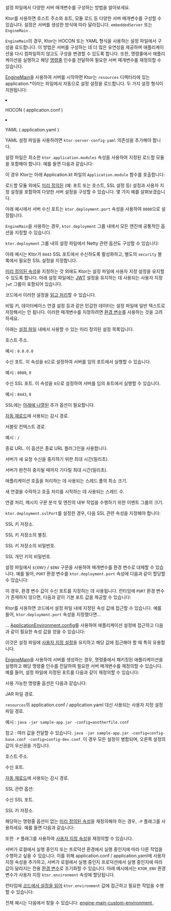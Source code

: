 <topic xsi:noNamespaceSchemaLocation="https://resources.jetbrains.com/writerside/1.0/topic.v2.xsd"
   xmlns:xsi="http://www.w3.org/2001/XMLSchema-instance"
   title="파일을 통한 설정"
   id="server-configuration-file" help-id="Configuration-file;server-configuration-in-file">
<show-structure for="chapter" depth="2"/>
<link-summary>
    설정 파일에서 다양한 서버 매개변수를 구성하는 방법을 알아보세요.
</link-summary>
<p>
    Ktor를 사용하면 호스트 주소와 포트, <Links href="/ktor/server-modules" summary="모듈을 사용하면 경로를 그룹화하여 애플리케이션을 구성할 수 있습니다.">모듈</Links> 로드 등 다양한 서버 매개변수를 구성할 수 있습니다.
    설정은 서버를 생성한 방식에 따라 달라집니다.
    <Links href="/ktor/server-create-and-configure" summary="애플리케이션 배포 요구 사항에 따라 서버를 생성하는 방법을 알아보세요.">
        <code>embeddedServer</code> 또는 <code>EngineMain</code>
    </Links>
    .
</p>
<p>
    <code>EngineMain</code>의 경우, Ktor는 HOCON 또는 YAML 형식을 사용하는 설정 파일에서 구성을 로드합니다. 이 방법은 서버를 구성하는 데 더 많은 유연성을 제공하며 애플리케이션을 다시 컴파일하지 않고도 구성을 변경할 수 있도록 합니다. 또한, 명령줄에서 애플리케이션을 실행하고 해당 <a href="#command-line">명령줄</a> 인수를 전달하여 필요한 서버 매개변수를 재정의할 수 있습니다.
</p>
<chapter title="개요" id="configuration-file-overview">
    <p>
        <a href="#engine-main">EngineMain</a>을 사용하여 서버를 시작하면 Ktor는 <code>resources</code> 디렉터리에 있는 <Path>application.*</Path>이라는 파일에서 자동으로 설정 설정을 로드합니다. 두 가지 설정 형식이 지원됩니다:
    </p>
    <list>
        <li>
            <p>
                HOCON (
                <Path>application.conf</Path>
                )
            </p>
        </li>
        <li>
            <p>
                YAML (
                <Path>application.yaml</Path>
                )
            </p>
            <note>
                <p>
                    YAML 설정 파일을 사용하려면 <code>ktor-server-config-yaml</code> <Links href="/ktor/server-dependencies" summary="기존 Gradle/Maven 프로젝트에 Ktor 서버 의존성을 추가하는 방법을 알아보세요.">의존성</Links>을 추가해야 합니다.
                </p>
            </note>
        </li>
    </list>
    <p>
        설정 파일은 최소한 <code>ktor.application.modules</code> 속성을 사용하여 지정된 <Links href="/ktor/server-modules" summary="모듈을 사용하면 경로를 그룹화하여 애플리케이션을 구성할 수 있습니다.">로드할 모듈</Links>을 포함해야 합니다. 예를 들면 다음과 같습니다:
    </p>
    <tabs group="config">
        <tab title="application.conf" group-key="hocon" id="application-conf-2">
            <code-block lang="shell" code="ktor {&#10;    application {&#10;        modules = [ com.example.ApplicationKt.module ]&#10;    }&#10;}"/>
        </tab>
        <tab title="application.yaml" group-key="yaml" id="application-yaml-2">
            <code-block lang="yaml" code="ktor:&#10;    application:&#10;        modules:&#10;            - com.example.ApplicationKt.module"/>
        </tab>
    </tabs>
    <p>
        이 경우 Ktor는 아래 <Path>Application.kt</Path> 파일의 <code>Application.module</code> 함수를 호출합니다:
    </p>
    <code-block lang="kotlin" code="package com.example&#10;&#10;import io.ktor.server.application.*&#10;import io.ktor.server.response.*&#10;import io.ktor.server.routing.*&#10;&#10;fun main(args: Array&lt;String&gt;): Unit = io.ktor.server.netty.EngineMain.main(args)&#10;&#10;fun Application.module() {&#10;    routing {&#10;        get(&quot;/&quot;) {&#10;            call.respondText(&quot;Hello, world!&quot;)&#10;        }&#10;    }&#10;}"/>
    <p>
        로드할 모듈 외에도 <a href="#predefined-properties">미리 정의된</a> (예: 포트 또는 호스트, SSL 설정 등) 설정과 사용자 지정 설정을 포함하여 다양한 서버 설정을 구성할 수 있습니다.
        몇 가지 예를 살펴보겠습니다.
    </p>
    <chapter title="기본 설정" id="config-basic">
        <p>
            아래 예시에서 서버 수신 포트는 <code>ktor.deployment.port</code> 속성을 사용하여 <code>8080</code>으로 설정됩니다.
        </p>
        <tabs group="config">
            <tab title="application.conf" group-key="hocon" id="application-conf-3">
                <code-block lang="shell" code="ktor {&#10;    deployment {&#10;        port = 8080&#10;    }&#10;    application {&#10;        modules = [ com.example.ApplicationKt.module ]&#10;    }&#10;}"/>
            </tab>
            <tab title="application.yaml" group-key="yaml" id="application-yaml-3">
                <code-block lang="yaml" code="ktor:&#10;    deployment:&#10;        port: 8080&#10;    application:&#10;        modules:&#10;            - com.example.ApplicationKt.module"/>
            </tab>
        </tabs>
    </chapter>
    <chapter title="엔진 설정" id="config-engine">
        <snippet id="engine-main-configuration">
            <p>
                <code>EngineMain</code>을 사용하는 경우, <code>ktor.deployment</code> 그룹 내에서 모든 엔진에 공통적인 옵션을 지정할 수 있습니다.
            </p>
            <tabs group="config">
                <tab title="application.conf" group-key="hocon" id="engine-main-conf">
                    <code-block lang="shell" code="                            ktor {&#10;                                deployment {&#10;                                    connectionGroupSize = 2&#10;                                    workerGroupSize = 5&#10;                                    callGroupSize = 10&#10;                                    shutdownGracePeriod = 2000&#10;                                    shutdownTimeout = 3000&#10;                                }&#10;                            }"/>
                </tab>
                <tab title="application.yaml" group-key="yaml" id="engine-main-yaml">
                    <code-block lang="yaml" code="                           ktor:&#10;                               deployment:&#10;                                   connectionGroupSize: 2&#10;                                   workerGroupSize: 5&#10;                                   callGroupSize: 10&#10;                                   shutdownGracePeriod: 2000&#10;                                   shutdownTimeout: 3000"/>
                </tab>
            </tabs>
            <chapter title="Netty" id="netty-file">
                <p>
                    <code>ktor.deployment</code> 그룹 내의 설정 파일에서 Netty 관련 옵션도 구성할 수 있습니다:
                </p>
                <tabs group="config">
                    <tab title="application.conf" group-key="hocon" id="application-conf-1">
                        <code-block lang="shell" code="                               ktor {&#10;                                   deployment {&#10;                                       maxInitialLineLength = 2048&#10;                                       maxHeaderSize = 1024&#10;                                       maxChunkSize = 42&#10;                                   }&#10;                               }"/>
                    </tab>
                    <tab title="application.yaml" group-key="yaml" id="application-yaml-1">
                        <code-block lang="yaml" code="                               ktor:&#10;                                   deployment:&#10;                                       maxInitialLineLength: 2048&#10;                                       maxHeaderSize: 1024&#10;                                       maxChunkSize: 42"/>
                    </tab>
                </tabs>
            </chapter>
        </snippet>
    </chapter>
    <chapter title="SSL 설정" id="config-ssl">
        <p>
            아래 예시는 Ktor가 <code>8443</code> SSL 포트에서 수신하도록 활성화하고, 별도의 <code>security</code> 블록에서 필요한 <Links href="/ktor/server-ssl" summary="필수 의존성: io.ktor:ktor-network-tls-certificates 코드 예시: ssl-engine-main, ssl-embedded-server">SSL 설정</Links>을 지정합니다.
        </p>
        <tabs group="config">
            <tab title="application.conf" group-key="hocon" id="application-conf">
                <code-block lang="shell" code="ktor {&#10;    deployment {&#10;        port = 8080&#10;        sslPort = 8443&#10;    }&#10;    application {&#10;        modules = [ com.example.ApplicationKt.module ]&#10;    }&#10;&#10;    security {&#10;        ssl {&#10;            keyStore = keystore.jks&#10;            keyAlias = sampleAlias&#10;            keyStorePassword = foobar&#10;            privateKeyPassword = foobar&#10;        }&#10;    }&#10;}"/>
            </tab>
            <tab title="application.yaml" group-key="yaml" id="application-yaml">
                <code-block lang="yaml" code="ktor:&#10;    deployment:&#10;        port: 8080&#10;        sslPort: 8443&#10;    application:&#10;        modules:&#10;            - com.example.ApplicationKt.module&#10;&#10;    security:&#10;        ssl:&#10;            keyStore: keystore.jks&#10;            keyAlias: sampleAlias&#10;            keyStorePassword: foobar&#10;            privateKeyPassword: foobar"/>
            </tab>
        </tabs>
    </chapter>
    <chapter title="사용자 지정 설정" id="config-custom">
        <p>
            <a href="#predefined-properties">미리 정의된 속성</a>을 지정하는 것 외에도 Ktor는 설정 파일에 사용자 지정 설정을 유지할 수 있도록 합니다.
            아래 설정 파일에는 <a href="#jwt-settings">JWT</a> 설정을 유지하는 데 사용되는 사용자 지정 <code>jwt</code> 그룹이 포함되어 있습니다.
        </p>
        <tabs group="config">
            <tab title="application.conf" group-key="hocon" id="application-conf-4">
                <code-block lang="shell" code="ktor {&#10;    deployment {&#10;        port = 8080&#10;    }&#10;&#10;    application {&#10;        modules = [ com.example.ApplicationKt.main ]&#10;    }&#10;}&#10;&#10;jwt {&#10;    secret = &quot;secret&quot;&#10;    issuer = &quot;http://0.0.0.0:8080/&quot;&#10;    audience = &quot;http://0.0.0.0:8080/hello&quot;&#10;    realm = &quot;Access to 'hello'&quot;&#10;}"/>
            </tab>
            <tab title="application.yaml" group-key="yaml" id="application-yaml-4">
                <code-block lang="yaml" code="ktor:&#10;    deployment:&#10;        port: 8080&#10;    application:&#10;        modules:&#10;            - com.example.ApplicationKt.main&#10;&#10;jwt:&#10;    secret: &quot;secret&quot;&#10;    issuer: &quot;http://0.0.0.0:8080/&quot;&#10;    audience: &quot;http://0.0.0.0:8080/hello&quot;&#10;    realm: &quot;Access to 'hello'&quot;"/>
            </tab>
        </tabs>
        <p>
            코드에서 이러한 설정을 <a href="#read-configuration-in-code">읽고 처리</a>할 수 있습니다.
        </p>
        <warning>
            <p>
                비밀 키, 데이터베이스 연결 설정 등과 같은 민감한 데이터는 설정 파일에 일반 텍스트로 저장해서는 안 됩니다.
                이러한 매개변수를 지정하려면 <a href="#environment-variables">환경 변수</a>를 사용하는 것을 고려하세요.
            </p>
        </warning>
    </chapter>
</chapter>
<chapter title="미리 정의된 속성" id="predefined-properties">
    <p>
        아래는 <a href="#configuration-file-overview">설정 파일</a> 내에서 사용할 수 있는 미리 정의된 설정 목록입니다.
    </p>
    <deflist type="wide">
        <def title="ktor.deployment.host" id="ktor-deployment-host">
            <p>
                호스트 주소.
            </p>
            <p>
                <emphasis>예시</emphasis>
                : <code>0.0.0.0</code>
            </p>
        </def>
        <def title="ktor.deployment.port" id="ktor-deployment-port">
            <p>
                수신 포트. 이 속성을 <code>0</code>으로 설정하여 서버를 임의 포트에서 실행할 수 있습니다.
            </p>
            <p>
                <emphasis>예시</emphasis>
                : <code>8080</code>, <code>0</code>
            </p>
        </def>
        <def title="ktor.deployment.sslPort" id="ktor-deployment-ssl-port">
            <p>
                수신 SSL 포트. 이 속성을 <code>0</code>으로 설정하여 서버를 임의 포트에서 실행할 수 있습니다.
            </p>
            <p>
                <emphasis>예시</emphasis>
                : <code>8443</code>, <code>0</code>
            </p>
            <note>
                <p>
                    SSL에는 <a href="#ssl">아래에 나열된</a> 추가 옵션이 필요합니다.
                </p>
            </note>
        </def>
        <def title="ktor.deployment.watch" id="ktor-deployment-watch">
            <p>
                <a href="#watch-paths">자동 재로드</a>에 사용되는 감시 경로.
            </p>
        </def>
        <def title="ktor.deployment.rootPath" id="ktor-deployment-root-path">
            <p>
                <Links href="/ktor/server-war" summary="WAR 아카이브를 사용하여 서블릿 컨테이너 내에서 Ktor 애플리케이션을 실행하고 배포하는 방법을 알아보세요.">서블릿</Links> 컨텍스트 경로.
            </p>
            <p>
                <emphasis>예시</emphasis>
                : <code>/</code>
            </p>
        </def>
        <def title="ktor.deployment.shutdown.url" id="ktor-deployment-shutdown-url">
            <p>
                종료 URL.
                이 옵션은 <Links href="/ktor/server-shutdown-url" summary="코드 예시: %example_name%">종료 URL</Links> 플러그인을 사용합니다.
            </p>
        </def>
        <def title="ktor.deployment.shutdownGracePeriod" id="ktor-deployment-shutdown-grace-period">
            <p>
                서버가 새 요청 수신을 중지하기 위한 최대 시간(밀리초).
            </p>
        </def>
        <def title="ktor.deployment.shutdownTimeout" id="ktor-deployment-shutdown-timeout">
            <p>
                서버가 완전히 중지될 때까지 기다릴 최대 시간(밀리초).
            </p>
        </def>
        <def title="ktor.deployment.callGroupSize" id="ktor-deployment-call-group-size">
            <p>
                애플리케이션 호출을 처리하는 데 사용되는 스레드 풀의 최소 크기.
            </p>
        </def>
        <def title="ktor.deployment.connectionGroupSize" id="ktor-deployment-connection-group-size">
            <p>
                새 연결을 수락하고 호출 처리를 시작하는 데 사용되는 스레드 수.
            </p>
        </def>
        <def title="ktor.deployment.workerGroupSize" id="ktor-deployment-worker-group-size">
            <p>
                연결 처리, 메시지 구문 분석 및 엔진의 내부 작업을 수행하기 위한 이벤트 그룹의 크기.
            </p>
        </def>
    </deflist>
    <p id="ssl">
        <code>ktor.deployment.sslPort</code>를 설정한 경우, 다음 <Links href="/ktor/server-ssl" summary="필수 의존성: io.ktor:ktor-network-tls-certificates 코드 예시: ssl-engine-main, ssl-embedded-server">SSL 관련</Links> 속성을 지정해야 합니다:
    </p>
    <deflist type="wide">
        <def title="ktor.security.ssl.keyStore" id="ktor-security-ssl-keystore">
            <p>
                SSL 키 저장소.
            </p>
        </def>
        <def title="ktor.security.ssl.keyAlias" id="ktor-security-ssl-key-alias">
            <p>
                SSL 키 저장소의 별칭.
            </p>
        </def>
        <def title="ktor.security.ssl.keyStorePassword" id="ktor-security-ssl-keystore-password">
            <p>
                SSL 키 저장소의 비밀번호.
            </p>
        </def>
        <def title="ktor.security.ssl.privateKeyPassword" id="ktor-security-ssl-private-key-password">
            <p>
                SSL 개인 키의 비밀번호.
            </p>
        </def>
    </deflist>
</chapter>
<chapter title="환경 변수" id="environment-variables">
    <p>
        설정 파일에서 <code>${ENV}</code> / <code>$ENV</code> 구문을 사용하여 매개변수를 환경 변수로 대체할 수 있습니다.
        예를 들어, <code>PORT</code> 환경 변수를 <code>ktor.deployment.port</code> 속성에 다음과 같이 할당할 수 있습니다:
    </p>
    <tabs group="config">
        <tab title="application.conf" group-key="hocon" id="env-var-conf">
            <code-block lang="shell" code="                    ktor {&#10;                        deployment {&#10;                            port = ${PORT}&#10;                        }&#10;                    }"/>
        </tab>
        <tab title="application.yaml" group-key="yaml" id="env-var-yaml">
            <code-block lang="yaml" code="                    ktor:&#10;                        deployment:&#10;                            port: $PORT"/>
        </tab>
    </tabs>
    <p>
        이 경우, 환경 변수 값이 수신 포트를 지정하는 데 사용됩니다.
        런타임에 <code>PORT</code> 환경 변수가 존재하지 않으면, 다음과 같이 기본 포트 값을 제공할 수 있습니다:
    </p>
    <tabs group="config">
        <tab title="application.conf" group-key="hocon" id="config-conf">
            <code-block lang="shell" code="                    ktor {&#10;                        deployment {&#10;                            port = 8080&#10;                            port = ${?PORT}&#10;                        }&#10;                    }"/>
        </tab>
        <tab title="application.yaml" group-key="yaml" id="config-yaml">
            <code-block lang="yaml" code="                    ktor:&#10;                        deployment:&#10;                            port: &quot;$PORT:8080&quot;"/>
        </tab>
    </tabs>
</chapter>
<chapter title="코드에서 설정 읽기" id="read-configuration-in-code">
    <p>
        Ktor를 사용하면 코드에서 설정 파일 내에 지정된 속성 값에 접근할 수 있습니다.
        예를 들어, <code>ktor.deployment.port</code> 속성을 지정했다면...
    </p>
    <tabs group="config">
        <tab title="application.conf" group-key="hocon" id="config-conf-1">
            <code-block lang="shell" code="                    ktor {&#10;                        deployment {&#10;                            port = 8080&#10;                        }&#10;                    }"/>
        </tab>
        <tab title="application.yaml" group-key="yaml" id="config-yaml-1">
            <code-block lang="yaml" code="                    ktor:&#10;                        deployment:&#10;                            port: 8080"/>
        </tab>
    </tabs>
    <p>
        ... <a href="https://api.ktor.io/ktor-server/ktor-server-core/io.ktor.server.application/-application-environment/config.html">ApplicationEnvironment.config</a>를 사용하여 애플리케이션 설정에 접근하고 다음과 같이 필요한 속성 값을 얻을 수 있습니다:
    </p>
    <code-block lang="kotlin" code="            import io.ktor.server.application.*&#10;            import io.ktor.server.response.*&#10;            import io.ktor.server.routing.*&#10;&#10;            fun Application.module() {&#10;                val port = environment.config.propertyOrNull(&quot;ktor.deployment.port&quot;)?.getString() ?: &quot;8080&quot;&#10;                routing {&#10;                    get {&#10;                        call.respondText(&quot;Listening on port $port&quot;)&#10;                    }&#10;                }&#10;            }"/>
    <p>
        이것은 설정 파일에 <a href="#custom-property">사용자 지정 설정</a>을 유지하고 해당 값에 접근해야 할 때 특히 유용합니다.
    </p>
</chapter>
<chapter title="명령줄" id="command-line">
    <p>
        <a href="#engine-main">EngineMain</a>을 사용하여 서버를 생성하는 경우, 명령줄에서 <Links href="/ktor/server-fatjar" summary="Ktor Gradle 플러그인을 사용하여 실행 가능한 단일 JAR(fat JAR)을 생성하고 실행하는 방법을 알아보세요.">패키징된 애플리케이션</Links>을 실행하고 해당 명령줄 인수를 전달하여 필요한 서버 매개변수를 재정의할 수 있습니다. 예를 들어, 설정 파일에 지정된 포트를 다음과 같이 재정의할 수 있습니다:
    </p>
    <code-block lang="shell" code="            java -jar sample-app.jar -port=8080"/>
    <p>
        사용 가능한 명령줄 옵션은 다음과 같습니다:
    </p>
    <deflist type="narrow">
        <def title="-jar" id="jar">
            <p>
                JAR 파일 경로.
            </p>
        </def>
        <def title="-config" id="config">
            <p>
                <code>resources</code>의 <Path>application.conf</Path> / <Path>application.yaml</Path> 대신 사용되는 사용자 지정 설정 파일 경로.
            </p>
            <p>
                <emphasis>예시</emphasis>
                : <code>java -jar sample-app.jar -config=anotherfile.conf</code>
            </p>
            <p>
                <emphasis>참고</emphasis>
                : 여러 값을 전달할 수 있습니다. <code>java -jar sample-app.jar -config=config-base.conf -config=config-dev.conf</code>. 이 경우 모든 설정이 병합되며, 오른쪽 설정의 값이 우선권을 가집니다.
            </p>
        </def>
        <def title="-host" id="host">
            <p>
                호스트 주소.
            </p>
        </def>
        <def title="-port" id="port">
            <p>
                수신 포트.
            </p>
        </def>
        <def title="-watch" id="watch">
            <p>
                <a href="#watch-paths">자동 재로드</a>에 사용되는 감시 경로.
            </p>
        </def>
    </deflist>
    <p>
        <Links href="/ktor/server-ssl" summary="필수 의존성: io.ktor:ktor-network-tls-certificates 코드 예시: ssl-engine-main, ssl-embedded-server">SSL 관련</Links> 옵션:
    </p>
    <deflist type="narrow">
        <def title="-sslPort" id="ssl-port">
            <p>
                수신 SSL 포트.
            </p>
        </def>
        <def title="-sslKeyStore" id="ssl-keystore">
            <p>
                SSL 키 저장소.
            </p>
        </def>
    </deflist>
    <p>
        해당하는 명령줄 옵션이 없는 <a href="#predefined-properties">미리 정의된 속성</a>을 재정의해야 하는 경우, <code>-P</code> 플래그를 사용하세요. 예를 들면 다음과 같습니다:
    </p>
    <code-block code="            java -jar sample-app.jar -P:ktor.deployment.callGroupSize=7"/>
    <p>
        또한 <code>-P</code> 플래그를 사용하여 <a href="#config-custom">사용자 지정 속성</a>을 재정의할 수 있습니다.
    </p>
</chapter>
<chapter title="예시: 사용자 지정 속성을 사용하여 환경 지정 방법" id="custom-property">
    <p>
        서버가 로컬에서 실행 중인지 또는 프로덕션 환경에서 실행 중인지에 따라 다른 작업을 수행하고 싶을 수 있습니다. 이를 위해 <Path>application.conf</Path> / <Path>application.yaml</Path>에 사용자 지정 속성을 추가하고, 서버가 로컬에서 실행 중인지 프로덕션에서 실행 중인지에 따라 값이 달라지는 전용 <a href="#environment-variables">환경 변수</a>로 초기화할 수 있습니다. 아래 예시에서는 <code>KTOR_ENV</code> 환경 변수가 사용자 지정 <code>ktor.environment</code> 속성에 할당됩니다.
    </p>
    <tabs group="config">
        <tab title="application.conf" group-key="hocon" id="application-conf-5">
            <code-block code="ktor {&#10;    environment = ${?KTOR_ENV}&#10;}"/>
        </tab>
        <tab title="application.yaml" group-key="yaml" id="application-yaml-5">
            <code-block lang="yaml" code="ktor:&#10;    environment: $?KTOR_ENV"/>
        </tab>
    </tabs>
    <p>
        런타임에 <a href="#read-configuration-in-code">코드에서 설정을 읽어</a> <code>ktor.environment</code> 값에 접근하고 필요한 작업을 수행할 수 있습니다:
    </p>
    <code-block lang="kotlin" code="import io.ktor.server.application.*&#10;import io.ktor.server.response.*&#10;import io.ktor.server.routing.*&#10;&#10;fun Application.module() {&#10;    val env = environment.config.propertyOrNull(&quot;ktor.environment&quot;)?.getString()&#10;    routing {&#10;        get {&#10;            call.respondText(when (env) {&#10;                &quot;dev&quot; -&gt; &quot;Development&quot;&#10;                &quot;prod&quot; -&gt; &quot;Production&quot;&#10;                else -&gt; &quot;...&quot;&#10;            })&#10;        }&#10;    }&#10;}"/>
    <p>
        전체 예시는 다음에서 찾을 수 있습니다:
        <a href="https://github.com/ktorio/ktor-documentation/tree/%ktor_version%/codeSnippets/snippets/engine-main-custom-environment">
            engine-main-custom-environment
        </a>.
    </p>
</chapter>
</topic>